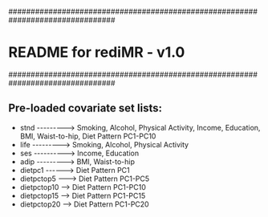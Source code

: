 ################################################################################
# README for rediMR - v1.0
################################################################################


## Pre-loaded covariate set lists:
* stnd ---------> Smoking, Alcohol, Physical Activity, Income, Education, BMI, Waist-to-hip, Diet Pattern PC1-PC10
* life ---------> Smoking, Alcohol, Physical Activity
* ses ----------> Income, Education
* adip ---------> BMI, Waist-to-hip
* dietpc1 ------> Diet Pattern PC1
* dietpctop5 ---> Diet Pattern PC1-PC5
* dietpctop10 --> Diet Pattern PC1-PC10
* dietpctop15 --> Diet Pattern PC1-PC15
* dietpctop20 --> Diet Pattern PC1-PC20


